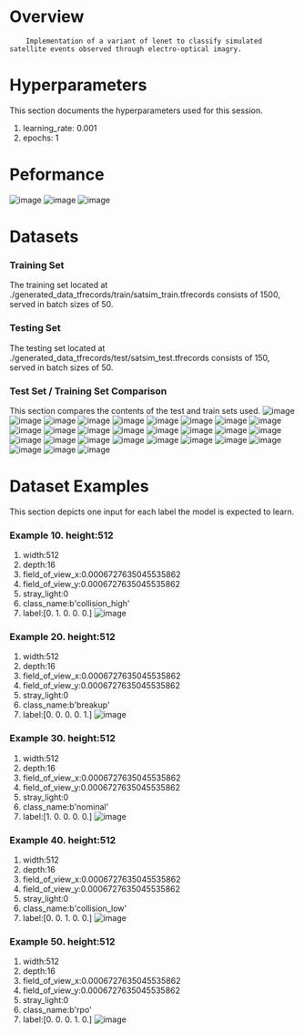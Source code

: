 # Overview 

        Implementation of a variant of lenet to classify simulated satellite events observed through electro-optical imagry. 
        
# Hyperparameters 
This section documents the hyperparameters used for this session. 
1. learning_rate: 0.001
2. epochs: 1
# Peformance
![image](images/983e87ac0e74d39c4a0c929439937fe4.png)
![image](images/d235c7c2c753949cf6b52c81127468cb.png)
![image](images/a6d55ed8c89b96db02cb6aba0bd2ff2b.png)
# Datasets 
### Training Set 
The training set located at ./generated_data_tfrecords/train/satsim_train.tfrecords consists of 1500, served in batch sizes of 50.
### Testing Set 
The testing set located at ./generated_data_tfrecords/test/satsim_test.tfrecords consists of 150, served in batch sizes of 50.
### Test Set / Training Set Comparison 
This section compares the contents of the test and train sets used.
![image](./images/0e2bd154dbab4555c0fd54f687650d76.png)
![image](./images/7d2b9bed5701c6a5c1271bea39981b05.png)
 ![image](./images/41c03c225ddfc5ac9170ba34bcf99127.png)
![image](./images/05685666bd4f481f51d719594f58ca55.png)
 ![image](./images/8adba9d4c8e71457efd009fe34ea72dd.png)
![image](./images/33ace36eafd2d3b05a85cb833d4ca505.png)
 ![image](./images/f02bbec3985efb08f6716082ae83513a.png)
![image](./images/c3707c4c2a982a6242dffe9cc50c1e0d.png)
 ![image](./images/90a8557de75e40358a8d7bf89744bafc.png)
![image](./images/78d27f3e302539c348bb77028c2b9574.png)
 ![image](./images/b7674a95593915041e57749d5442698c.png)
![image](./images/8f5014db35e062f33b5c8ec510bf8374.png)
 ![image](./images/12e205d8adcd1957c8c869ae621f6e4b.png)
![image](./images/c10d430d8f986e0f18501d9d3ca1a7ce.png)
 ![image](./images/a6836ce2c6aa64f091dd277fe6a1494d.png)
![image](./images/c3fd4e85a6d11906a881c3422352f9d9.png)
 ![image](./images/d790d93f32b1eee99a893f4ce115c99f.png)
![image](./images/a73a512a70377b4bd2857e7dbccb8b0a.png)
 ![image](./images/f2a0122210e61898a2f5a2e15ab2803d.png)
![image](./images/5f30f2618a16cee3824ead4e1bef7cc4.png)
 ![image](./images/844723c38ababc6482354919c3690673.png)
![image](./images/2aa4f4952f069901831117c81c28b3ec.png)
 ![image](./images/9897a8adf28af95f215576a36b85e977.png)
![image](./images/6173956df7ac99f6f2f3344c39fcf8e6.png)
 ![image](./images/6d811c47a53a3f9983b4eb1ef37071f1.png)
![image](./images/4ba4e3b52b8297f9338aa4edd01f3cf6.png)
 ![image](./images/82fec14cdd604916f39cfe2141a51764.png)
![image](./images/930a40663a77262c913c990ce44db345.png)
 # Dataset Examples
This section depicts one input for each label the model is expected to learn.
### Example 10. height:512
1. width:512
2. depth:16
3. field_of_view_x:0.0006727635045535862
4. field_of_view_y:0.0006727635045535862
5. stray_light:0
6. class_name:b'collision_high'
7. label:[0. 1. 0. 0. 0.]
![image](images/80bbb9a48934a49733543ccd88040ac7.png)
### Example 20. height:512
1. width:512
2. depth:16
3. field_of_view_x:0.0006727635045535862
4. field_of_view_y:0.0006727635045535862
5. stray_light:0
6. class_name:b'breakup'
7. label:[0. 0. 0. 0. 1.]
![image](images/d1ab310a8f5d8119567675bf232d194e.png)
### Example 30. height:512
1. width:512
2. depth:16
3. field_of_view_x:0.0006727635045535862
4. field_of_view_y:0.0006727635045535862
5. stray_light:0
6. class_name:b'nominal'
7. label:[1. 0. 0. 0. 0.]
![image](images/f74f915b707cab99959519cc0e1bcd31.png)
### Example 40. height:512
1. width:512
2. depth:16
3. field_of_view_x:0.0006727635045535862
4. field_of_view_y:0.0006727635045535862
5. stray_light:0
6. class_name:b'collision_low'
7. label:[0. 0. 1. 0. 0.]
![image](images/04c69b304a0874ff6e8b9bdc2561f326.png)
### Example 50. height:512
1. width:512
2. depth:16
3. field_of_view_x:0.0006727635045535862
4. field_of_view_y:0.0006727635045535862
5. stray_light:0
6. class_name:b'rpo'
7. label:[0. 0. 0. 1. 0.]
![image](images/59a0666fc96fb5e68e55e8d25f8950e1.png)
